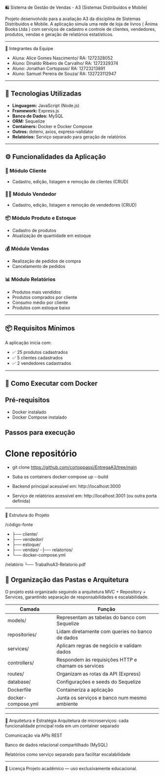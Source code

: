
 
 
 🛍️ Sistema de Gestão de Vendas - A3 (Sistemas Distribuídos e Mobile)

Projeto desenvolvido para a avaliação A3 da disciplina de Sistemas Distribuídos e Mobile. A aplicação simula uma rede de loja de livros ( Ânima Books Ltda ) com serviços de cadastro e controle de clientes, vendedores, produtos, vendas e geração de relatórios estatísticos.

---

 👥 Integrantes da Equipe

- Aluna: Alice Gomes Nascimento/
RA: 1272328052
- Aluno: Dinaldo Ribeiro de Carvalho/
RA: 1272329374
- Aluno: Jonathan Cortopassi/
RA: 12723213891
- Aluno: Samuel Pereira de Souza/
 RA: 132723112947

---

## 🧰 Tecnologias Utilizadas

- **Linguagem:** JavaScript (Node.js)  
- **Framework:** Express.js  
- **Banco de Dados:** MySQL  
- **ORM:** Sequelize  
- **Containers:** Docker e Docker Compose  
- **Outros:** dotenv, axios, express-validator  
- **Relatórios:** Serviço separado para geração de relatórios

---

## ⚙️ Funcionalidades da Aplicação

### 📁 Módulo Cliente
- Cadastro, edição, listagem e remoção de clientes (CRUD)

### 🧑‍💼 Módulo Vendedor
- Cadastro, edição, listagem e remoção de vendedores (CRUD)

### 📦 Módulo Produto e Estoque
- Cadastro de produtos
- Atualização de quantidade em estoque

### 💰 Módulo Vendas
- Realização de pedidos de compra
- Cancelamento de pedidos

### 📊 Módulo Relatórios
- Produtos mais vendidos  
- Produtos comprados por cliente  
- Consumo médio por cliente  
- Produtos com estoque baixo  

---

## 📦 Requisitos Mínimos

A aplicação inicia com:
- ✅ 25 produtos cadastrados  
- ✅ 5 clientes cadastrados  
- ✅ 2 vendedores cadastrados  

---

## 🐳 Como Executar com Docker

## Pré-requisitos
- Docker instalado
- Docker Compose instalado

## Passos para execução


# Clone  repositório
- git clone https://github.com/cortoppassi/EntregaA3/tree/main

- Suba os containers
docker-compose up --build  

- Backend principal acessível em: http://localhost:3000

- Serviço de relatórios acessível em: http://localhost:3001 (ou outra porta definida)
---

🧱 Estrutura do Projeto

 /código-fonte
  - ├── cliente/
 - ├── vendedor/
 - ├── estoque/
 - ├── vendas/
  -├── relatorios/
 - └── docker-compose.yml

/relatório
  └── TrabalhoA3-Relatorio.pdf

## 🔧 Organização das Pastas e Arquitetura

O projeto está organizado seguindo a arquitetura MVC + Repository + Services, garantindo separação de responsabilidades e escalabilidade.

| Camada               | Função                                             |
| -------------------- | -------------------------------------------------- |
| models/              | Representam as tabelas do banco com Sequelize      |
| repositories/        | Lidam diretamente com queries no banco de dados    |
| services/            | Aplicam regras de negócio e validam dados          |
| controllers/         | Respondem às requisições HTTP e chamam os services |
| routes/              | Organizam as rotas da API (Express)                |
| database/            | Configurações e seeds do Sequelize                 |
| Dockerfile           | Containeriza a aplicação                           |
| docker-compose.yml   | Junta os serviços e banco num mesmo ambiente       |

---

🧠 Arquitetura e Estratégia
Arquitetura de microserviços: cada funcionalidade principal roda em um container separado

Comunicação via APIs REST

Banco de dados relacional compartilhado (MySQL)

Relatórios como serviço separado para facilitar escalabilidade

---
📑 Licença
Projeto acadêmico — uso exclusivamente educacional.










